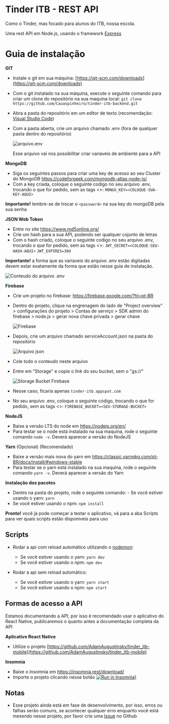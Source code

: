
# Tinder ITB - REST API

Como o Tinder, mas focado para alunos do ITB, nossa escola.

Uma rest API em Node.js, usando o framework [Express](https://github.com/expressjs/express)

# Guia de instalação

**GIT**

- Instale o git em sua máquina: [https://git-scm.com/downloads](https://git-scm.com/downloads)
- Com o git instalado na sua máquina, execute o seguinte comando para criar um clone do repositório na sua maquina local:
  `git clone https://github.com/Cauaspinheiro/tinder-itb-backend.git`
- Abra a pasta do repositório em um editor de texto (recomendação: [Visual Studio Code](https://code.visualstudio.com/))
- Com a pasta aberta, crie um arquivo chamado .env (fora de qualquer pasta dentro do repositório)

  ![arquivo.env](https://i.imgur.com/Ou8eXGt.png)

  Esse arquivo vai nos possibilitar criar variaveis de ambiente para a API

**MongoDB**

- Siga os seguintes passos para criar uma key de acesso ao seu Cluster do MongoDB
  https://codeforgeek.com/mongodb-atlas-node-js/
- Com a key criada, coloque o seguinte codigo no seu arquivo .env, trocando o que for pedido, sem as tags <>:
  `MONGO_KEY=<COLOQUE-SUA-KEY-AQUI>`

**Importante!** lembre-se de trocar o `<password>` na sua key do mongoDB pela sua senha

**JSON Web Token**

- Entre no site https://www.md5online.org/
- Crie um hash para a sua API, podendo ser qualquer cojunto de letras
- Com o hash criado, coloque o seguinte codigo no seu arquivo .env, trocando o que for pedido, sem as tags <>:
  `JWT_SECRET=<COLOQUE-SEU-HASH-AQUI>`
  `JWT_EXPIRES=30d`

**Importante!** a forma que as variaveis do arquivo .env estão digitadas devem estar exatamente da forma que estão nesse guia de instalação.

![Conteudo do arquivo .env](https://i.imgur.com/AM3z7UX.png)

**Firebase**

- Crie um projeto no firebase: https://firebase.google.com/?hl=pt-BR
- Dentro do projeto, clique na engrenagem do lado de "Project overview" > configurações do projeto > Contas de serviço > SDK admin do firebase > node.js > gerar nova chave privada > gerar chave
  
  ![Firebase](https://i.imgur.com/9V8UIZP.png)
- Depois, crie um arquivo chamado serviceAccount.json na pasta do repositório

   ![Arquivo json](https://i.imgur.com/1fpYVkU.png)

- Cole todo o conteudo neste arquivo
- Entre em "Storage" e copie o link do seu bucket, sem o "gs://"

	![Storage Bucket Firebase](https://i.imgur.com/SCeTMWW.png)

- Nesse caso, ficaria apenas `tinder-itb.appspot.com`
- No seu arquivo .env, coloque o seguinte código, trocando o que for pedido, sem as tags <>:
 `FIREBASE_BUCKET=<SEU-STORAGE-BUCKET>`

**NodeJS**

- Baixe a versão LTS do node em https://nodejs.org/en/
- Para testar se o node está instalado na sua maquina, rode o seguinte comando `node -v`. Deverá aparecer a versão do NodeJS

**Yarn** (Opcional) (Recomendado)

- Baixe a versão mais nova do yarn em https://classic.yarnpkg.com/pt-BR/docs/install/#windows-stable
- Para testar se o yarn está instalado na sua maquina, rode o seguinte comando `yarn -v`. Deverá aparecer a versão do Yarn

**Instalação dos pacotes**

- Dentro na pasta do projeto, rode o seguinte comando: - Se você estiver usando o yarn: `yarn` 
- Se você estiver usando o npm: `npm install`

**Pronto!** você já pode começar a testar o aplicativo, vá para a aba Scripts para ver quais scripts estão disponiveis para uso

## Scripts

- Rodar a api com reload automático utilizando o [nodemon](https://github.com/remy/nodemon):
  - Se você estiver usando o yarn: `yarn dev` 
  - Se você estiver usando o npm: `npm dev`
  
- Rodar a api sem reload automático:
  - Se você estiver usando o yarn: `yarn start`
  - Se você estiver usando o npm: `npm start`

## Formas de acesso a API

Estamos documentando a API, por isso é recomendado usar o aplicativo do React Native, publicaremos o quanto antes a documentação completa da API

**Aplicativo React Native**

- Utilize o projeto [https://github.com/AdamAugustinsky/tinder_itb-mobile](https://github.com/AdamAugustinsky/tinder_itb-mobile)

**Insomnia**

- Baixe o insomnia em https://insomnia.rest/download/
- Importe o projeto clicando nesse botão [![Run in Insomnia}](https://insomnia.rest/images/run.svg)](https://insomnia.rest/run/?label=tinder-itb-v0.2.0&uri=https%3A%2F%2Fraw.githubusercontent.com%2FCauaspinheiro%2Ftinder-itb-backend%2Fhotfix%2Ftinder-itb-insomnia-v0.2.0.json)

## Notas

- Esse projeto ainda está em fase de desenvolvimento, por isso, erros ou falhas serão comuns, se acontecer qualquer erro enquanto você está mexendo nesse projeto, por favor crie uma [Issue](https://github.com/Cauaspinheiro/tinder-itb-backend/issues) no Github
